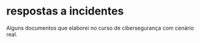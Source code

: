 # respostas a incidentes
Alguns documentos que elaborei no curso de cibersegurança com cenário real.
